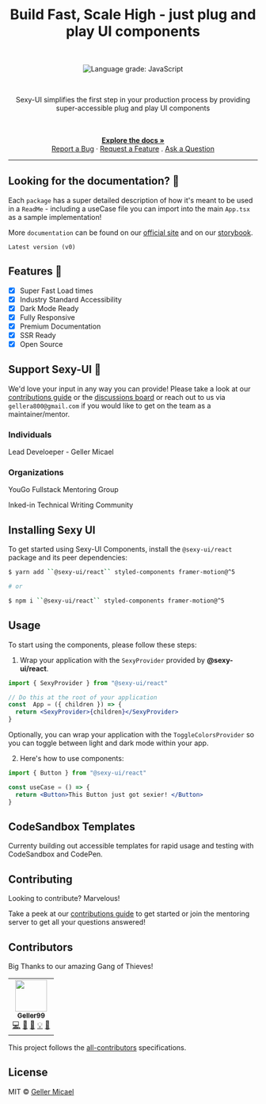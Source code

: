 <p align="center">
  <a href="https://github.com/Geller99/Sexy-Ui">
   
  </a>
</p>

<h1 align="center">Build Fast, Scale High -  just plug and play UI components </h1>

<br>

<p align="center">
  <img alt="Language grade: JavaScript" src="https://img.shields.io/lgtm/grade/javascript/g/chakra-ui/chakra-ui.svg?logo=lgtm&logoWidth=18"/>
</p>
<br />

<p align="center"> Sexy-UI simplifies the first step in your production process by providing super-accessible plug and play UI components </p>

<div align="center">
  <br />
  <br />
   <a href="https://github.com/YouGoDevs/Sexy-UI/blob/QA/README.md"><strong>Explore the docs »</strong></a>
   <br/>
  <a href="https://github.com/YouGoDevs/Sexy-UI/issues/new">Report a Bug</a>
  ·
  <a href="https://github.com/YouGoDevs/Sexy-UI/discussions/new">Request a Feature</a>
  .
  <a href="https://github.com/YouGoDevs/Sexy-UI/discussions/25">Ask a Question</a>
</div>

<hr/>





## Looking for the documentation? 📝

Each ``package`` has a super detailed description of how it's meant to be used in a ``ReadMe`` - including a useCase file you can import into the main ``App.tsx`` as a sample implementation!

More ``documentation`` can be found on our [official site](/) and on our [storybook](/). 

``Latest version (v0)``

## Features 🚀

- [X] Super Fast Load times
- [X] Industry Standard Accessibility
- [X] Dark Mode Ready
- [X] Fully Responsive
- [X] Premium Documentation
- [X] SSR Ready
- [X] Open Source

## Support Sexy-UI 💖

We'd love your input in any way you can provide! Please take a look at our [contributions guide](https://github.com/YouGoDevs/Sexy-UI/blob/QA/contributionsguide.md) or the [discussions board](https://github.com/YouGoDevs/Sexy-UI/discussions/25) or reach out to us via ``gellera800@gmail.com`` if you would like to get on the team as a maintainer/mentor.

### Individuals

Lead Develoeper - Geller Micael 

### Organizations

YouGo Fullstack Mentoring Group

Inked-in Technical Writing Community


## Installing Sexy UI

To get started using Sexy-UI Components, install the
`@sexy-ui/react` package and its peer dependencies:

```sh
$ yarn add ``@sexy-ui/react`` styled-components framer-motion@^5

# or

$ npm i ``@sexy-ui/react`` styled-components framer-motion@^5
```

## Usage

To start using the components, please follow these steps:

1. Wrap your application with the `SexyProvider` provided by
   **@sexy-ui/react**.

```jsx
import { SexyProvider } from "@sexy-ui/react"

// Do this at the root of your application
const  App = ({ children }) => {
  return <SexyProvider>{children}</SexyProvider>
}
```

Optionally, you can wrap your application with the `ToggleColorsProvider` so you
can toggle between light and dark mode within your app.

2. Here's how to use components:

```jsx
import { Button } from "@sexy-ui/react"

const useCase = () => {
  return <Button>This Button just got sexier! </Button>
}
```

## CodeSandbox Templates

Currenty building out accessible templates for rapid usage and testing with CodeSandbox and CodePen.


## Contributing

Looking to contribute? Marvelous! 

Take a peek at our [contributions guide](https://github.com/YouGoDevs/Sexy-UI/blob/QA/contributionsguide.md) to get started or join the mentoring server to get all your questions answered!


## Contributors

Big Thanks to our amazing Gang of Thieves!

<!-- ALL-CONTRIBUTORS-LIST:START - Do not remove or modify this section -->
<!-- prettier-ignore-start -->
<!-- markdownlint-disable -->
<table>
  <tr>
    <td align="center"><a href="https://github.com/Geller99"><img src="/" width="64px;" alt=""/><br /><sub><b>Geller99</b></sub></a><br /><a href="https://github.com/chakra-ui/chakra-ui/commits?author=segunadebayo" title="Code">💻</a> <a href="#maintenance-gellermicael" title="Maintenance">🚧</a> <a href="https://github.com/sexy-uicommits?author=gellermicael" title="Documentation">📖</a> <a href="#example-gellermicael" title="Examples">💡</a> <a href="#design-gellermicael" title="Design">🎨</a></td>
    
  </tr>
  
</table>

<!-- markdownlint-restore -->
<!-- prettier-ignore-end -->

<!-- ALL-CONTRIBUTORS-LIST:END -->


This project follows the
[all-contributors](https://github.com/all-contributors/all-contributors)
specifications.  


## License

MIT © [Geller Micael](https://github.com/Geller99)
